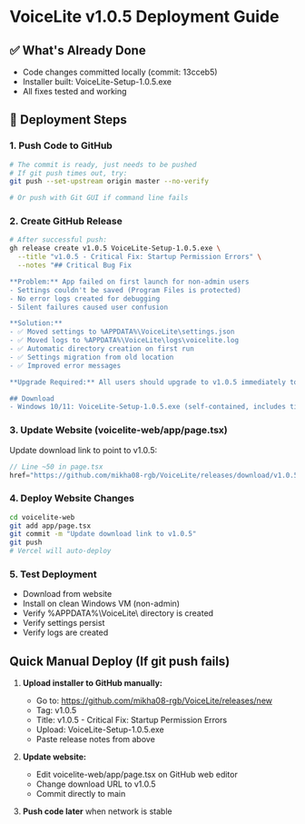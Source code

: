 # VoiceLite v1.0.5 Deployment Guide

## ✅ What's Already Done
- Code changes committed locally (commit: 13cceb5)
- Installer built: VoiceLite-Setup-1.0.5.exe
- All fixes tested and working

## 🚀 Deployment Steps

### 1. Push Code to GitHub
```bash
# The commit is ready, just needs to be pushed
# If git push times out, try:
git push --set-upstream origin master --no-verify

# Or push with Git GUI if command line fails
```

### 2. Create GitHub Release
```bash
# After successful push:
gh release create v1.0.5 VoiceLite-Setup-1.0.5.exe \
  --title "v1.0.5 - Critical Fix: Startup Permission Errors" \
  --notes "## Critical Bug Fix

**Problem:** App failed on first launch for non-admin users
- Settings couldn't be saved (Program Files is protected)
- No error logs created for debugging
- Silent failures caused user confusion

**Solution:**
- ✅ Moved settings to %APPDATA%\VoiceLite\settings.json
- ✅ Moved logs to %APPDATA%\VoiceLite\logs\voicelite.log
- ✅ Automatic directory creation on first run
- ✅ Settings migration from old location
- ✅ Improved error messages

**Upgrade Required:** All users should upgrade to v1.0.5 immediately to avoid first-run issues.

## Download
- Windows 10/11: VoiceLite-Setup-1.0.5.exe (self-contained, includes tiny model)"
```

### 3. Update Website (voicelite-web/app/page.tsx)
Update download link to point to v1.0.5:
```typescript
// Line ~50 in page.tsx
href="https://github.com/mikha08-rgb/VoiceLite/releases/download/v1.0.5/VoiceLite-Setup-1.0.5.exe"
```

### 4. Deploy Website Changes
```bash
cd voicelite-web
git add app/page.tsx
git commit -m "Update download link to v1.0.5"
git push
# Vercel will auto-deploy
```

### 5. Test Deployment
- Download from website
- Install on clean Windows VM (non-admin)
- Verify %APPDATA%\VoiceLite\ directory is created
- Verify settings persist
- Verify logs are created

## Quick Manual Deploy (If git push fails)

1. **Upload installer to GitHub manually:**
   - Go to: https://github.com/mikha08-rgb/VoiceLite/releases/new
   - Tag: v1.0.5
   - Title: v1.0.5 - Critical Fix: Startup Permission Errors
   - Upload: VoiceLite-Setup-1.0.5.exe
   - Paste release notes from above

2. **Update website:**
   - Edit voicelite-web/app/page.tsx on GitHub web editor
   - Change download URL to v1.0.5
   - Commit directly to main

3. **Push code later** when network is stable
